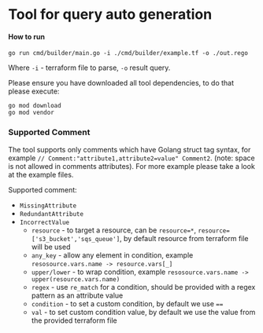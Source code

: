 # Tool for query auto generation

#### How to run
```
go run cmd/builder/main.go -i ./cmd/builder/example.tf -o ./out.rego
```

Where `-i` - terraform file to parse, `-o` result query.

Please ensure you have downloaded all tool dependencies, to do that please execute:
```
go mod download
go mod vendor
```

### Supported Comment

The tool supports only comments which have Golang struct tag syntax, for example `// Comment:"attribute1,attribute2=value" Comment2`. (note: space is not allowed in comments attributes).
For more example please take a look at the example files.

Supported comment:
* `MissingAttribute`
* `RedundantAttribute`
* `IncorrectValue`
  * `resource` - to target a resource, can be `resource=*`, `resource=['s3_bucket','sqs_queue']`, by default resource from terraform file will be used 
  * `any_key` - allow any element in condition, example `resosource.vars.name -> resource.vars[_]`
  * `upper/lower` - to wrap condition, example `resosource.vars.name -> upper(resource.vars.name)`
  * `regex` - use `re_match` for a condition, should be provided with a regex pattern as an attribute value
  * `condition` - to set a custom condition, by default we use `==`
  * `val` - to set custom condition value, by default we use the value from the provided terraform file



